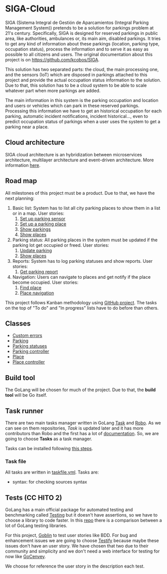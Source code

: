 # SIGA-Cloud

SIGA (Sistema Integral de Gestión de Aparcamientos (Integral Parking Management System)) pretends to be a solution for parkings problem at 21's century. Specifically, SIGA is designed for reserved parkings in public area, like authorities, ambulances or, its main aim, disabled parkings. It tries to get any kind of information about these parkings (location, parking type, occupation status), process the information and to serve it as easy as possible to all citizens and users. The original documentation about this project is on <https://github.com/kcobos/SIGA>.

This solution has two separated parts: the cloud, the main processing one, and the sensors (IoT) which are disposed in parkings attached to this project and provide the actual occupation status information to the solution. Due to that, this solution has to be a cloud system to be able to scale whatever part when more parkings are added.

The main information in this system is the parking occupation and location and users or vehicles which can park in these reserved parkings. Processing this information we have to get an historical occupation for each parking, automatic incident notifications, incident historical..., even to predict occupation status of parkings when a user uses the system to get a parking near a place.

## Cloud architecture

SIGA cloud architecture is an hybridization between microservices architecture, multilayer architecture and event-driven architecture. More information [here](docs/architecture.md).

## Road map

All milestones of this project must be a product. Due to that, we have the next planning:

1. Basic list: System has to list all city parking places to show them in a list or in a map. User stories:
   1. [Set up parking sensor](https://github.com/kcobos/SIGA-Cloud/issues/2)
   2. [Set up a parking place](https://github.com/kcobos/SIGA-Cloud/issues/3)
   3. [Show parkings](https://github.com/kcobos/SIGA-Cloud/issues/16)
   4. [Show places](https://github.com/kcobos/SIGA-Cloud/issues/6)
2. Parking status: All parking places in the system must be updated if the parking lot get occupied or freed. User stories:
   1. [Update parking](https://github.com/kcobos/SIGA-Cloud/issues/7)
   2. [Show places](https://github.com/kcobos/SIGA-Cloud/issues/6)
3. Reports: System has to log parking statuses and show reports. User stories:
   1. [Get parking report](https://github.com/kcobos/SIGA-Cloud/issues/9)
4. Navigation: Users can navigate to places and get notify if the place become occupied. User stories:
   1. [Find place](https://github.com/kcobos/SIGA-Cloud/issues/15)
   2. [Place navigation](https://github.com/kcobos/SIGA-Cloud/issues/8)

This project follows Kanban methodology using [GitHub project](https://github.com/kcobos/SIGA-Cloud/projects/2). The tasks on the top of "To do" and "In progress" lists have to do before than others.

## Classes

- [Custom errors](internal/errors/errors.go)
- [Parking](internal/models/parking.go)
- [Parking statuses](internal/models/status.go)
- [Parking controller](internal/controllers/parkings.go)
- [Place](internal/models/place.go)
- [Place controller](internal/controllers/places.go)

## Build tool

The GoLang will be chosen for much of the project. Due to that, the **build tool** will be Go itself.

## Task runner

There are two main tasks manager written in GoLang [Task](https://github.com/go-task/task) and [Robo](https://github.com/tj/robo). As we can see on them repositories, *Task* is updated later and it has more contributors than Robo and the first has a lot of [documentation](https://taskfile.dev). So, we are going to choose **Tasks** as a task manager.

Tasks can be installed following [this steps](https://taskfile.dev/#/installation?id=install-script).

### Task file

All tasks are written in [taskfile.yml](./Taskfile.yml). Tasks are:

- syntax: for checking sources syntax

## Tests (CC HITO 2)

GoLang has a main official package for automated testing and benchmarking called [Testing](https://golang.org/pkg/testing/) but it doesn't have assertions, so we have to choose a library to code faster. In this [repo](https://github.com/bmuschko/go-testing-frameworks) there is a comparison between a lot of GoLang testing libraries.

For this project, [Goblin](https://github.com/franela/goblin) to test user stories like BDD. For bug and  enhancement issues we are going to choose [Testify](https://github.com/stretchr/testify) because maybe these issues don't have an user story. We have chosen that two due to their community and simplicity and we don't need a web interface for testing for now like [GoCenvey](https://github.com/smartystreets/goconvey).

We choose for reference the user story in the description each test.
